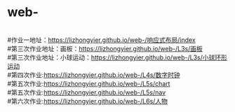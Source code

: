 # web-
<br/>#作业一地址：https://lizhongyier.github.io/web-/响应式布局/index 
<br/>#第三次作业地址：画板：https://lizhongyier.github.io/web-/L3s/画板
<br/>#第三次作业地址：小球运动：https://lizhongyier.github.io/web-/L3s/小球环形运动
<br/>#第四次作业:https://lizhongyier.github.io/web-/L4s/数字时钟
<br/>#第五次作业:https://lizhongyier.github.io/web-/L5s/chart
<br/>#第五次作业:https://lizhongyier.github.io/web-/L5s/nav
<br/>#第六次作业:https://lizhongyier.github.io/web-/L6s/人物
